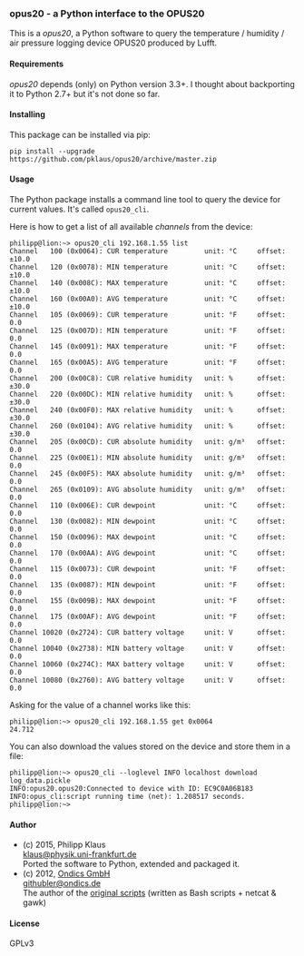 
### opus20 - a Python interface to the OPUS20

This is a *opus20*, a Python software to query the temperature / 
humidity / air pressure logging device OPUS20 produced by Lufft.

#### Requirements

*opus20* depends (only) on Python version 3.3+.
I thought about backporting it to Python 2.7+ but it's not done so far.

#### Installing

This package can be installed via pip:

    pip install --upgrade https://github.com/pklaus/opus20/archive/master.zip

#### Usage

The Python package installs a command line tool to query the device
for current values. It's called `opus20_cli`.

Here is how to get a list of all available *channels* from the device:

    philipp@lion:~> opus20_cli 192.168.1.55 list
    Channel   100 (0x0064): CUR temperature         unit: °C     offset: ±10.0
    Channel   120 (0x0078): MIN temperature         unit: °C     offset: ±10.0
    Channel   140 (0x008C): MAX temperature         unit: °C     offset: ±10.0
    Channel   160 (0x00A0): AVG temperature         unit: °C     offset: ±10.0
    Channel   105 (0x0069): CUR temperature         unit: °F     offset: 0.0
    Channel   125 (0x007D): MIN temperature         unit: °F     offset: 0.0
    Channel   145 (0x0091): MAX temperature         unit: °F     offset: 0.0
    Channel   165 (0x00A5): AVG temperature         unit: °F     offset: 0.0
    Channel   200 (0x00C8): CUR relative humidity   unit: %      offset: ±30.0
    Channel   220 (0x00DC): MIN relative humidity   unit: %      offset: ±30.0
    Channel   240 (0x00F0): MAX relative humidity   unit: %      offset: ±30.0
    Channel   260 (0x0104): AVG relative humidity   unit: %      offset: ±30.0
    Channel   205 (0x00CD): CUR absolute humidity   unit: g/m³   offset: 0.0
    Channel   225 (0x00E1): MIN absolute humidity   unit: g/m³   offset: 0.0
    Channel   245 (0x00F5): MAX absolute humidity   unit: g/m³   offset: 0.0
    Channel   265 (0x0109): AVG absolute humidity   unit: g/m³   offset: 0.0
    Channel   110 (0x006E): CUR dewpoint            unit: °C     offset: 0.0
    Channel   130 (0x0082): MIN dewpoint            unit: °C     offset: 0.0
    Channel   150 (0x0096): MAX dewpoint            unit: °C     offset: 0.0
    Channel   170 (0x00AA): AVG dewpoint            unit: °C     offset: 0.0
    Channel   115 (0x0073): CUR dewpoint            unit: °F     offset: 0.0
    Channel   135 (0x0087): MIN dewpoint            unit: °F     offset: 0.0
    Channel   155 (0x009B): MAX dewpoint            unit: °F     offset: 0.0
    Channel   175 (0x00AF): AVG dewpoint            unit: °F     offset: 0.0
    Channel 10020 (0x2724): CUR battery voltage     unit: V      offset: 0.0
    Channel 10040 (0x2738): MIN battery voltage     unit: V      offset: 0.0
    Channel 10060 (0x274C): MAX battery voltage     unit: V      offset: 0.0
    Channel 10080 (0x2760): AVG battery voltage     unit: V      offset: 0.0


Asking for the value of a channel works like this:

    philipp@lion:~> opus20_cli 192.168.1.55 get 0x0064
    24.712

You can also download the values stored on the device and store them in a file:

    philipp@lion:~> opus20_cli --loglevel INFO localhost download log_data.pickle
    INFO:opus20.opus20:Connected to device with ID: EC9C0A06B183
    INFO:opus_cli:script running time (net): 1.208517 seconds.
    philipp@lion:~>

#### Author

* (c) 2015, Philipp Klaus  
  <klaus@physik.uni-frankfurt.de>  
  Ported the software to Python, extended and packaged it.
* (c) 2012, [Ondics GmbH](http://www.ondics.de)  
  <githubler@ondics.de>  
  The author of the [original scripts][l2p_bash_scripts] (written as Bash scripts + netcat & gawk)

#### License

GPLv3

[l2p_bash_scripts]: https://github.com/ondics/lufft-l2p-script-collection

